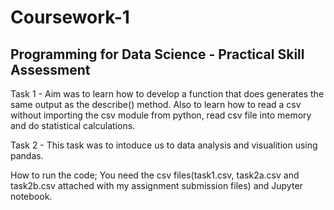 # Coursework-1
## Programming for Data Science - Practical Skill Assessment

Task 1 - Aim was to learn how to develop a function that does generates the same output as the describe() method. Also to learn how to read a csv without importing the csv module from python, read csv file into memory and do statistical calculations.

Task 2 - This task was to intoduce us to data analysis and visualition using pandas.

How to run the code; You need the csv files(task1.csv, task2a.csv and task2b.csv attached with my assignment submission files) and Jupyter notebook.
